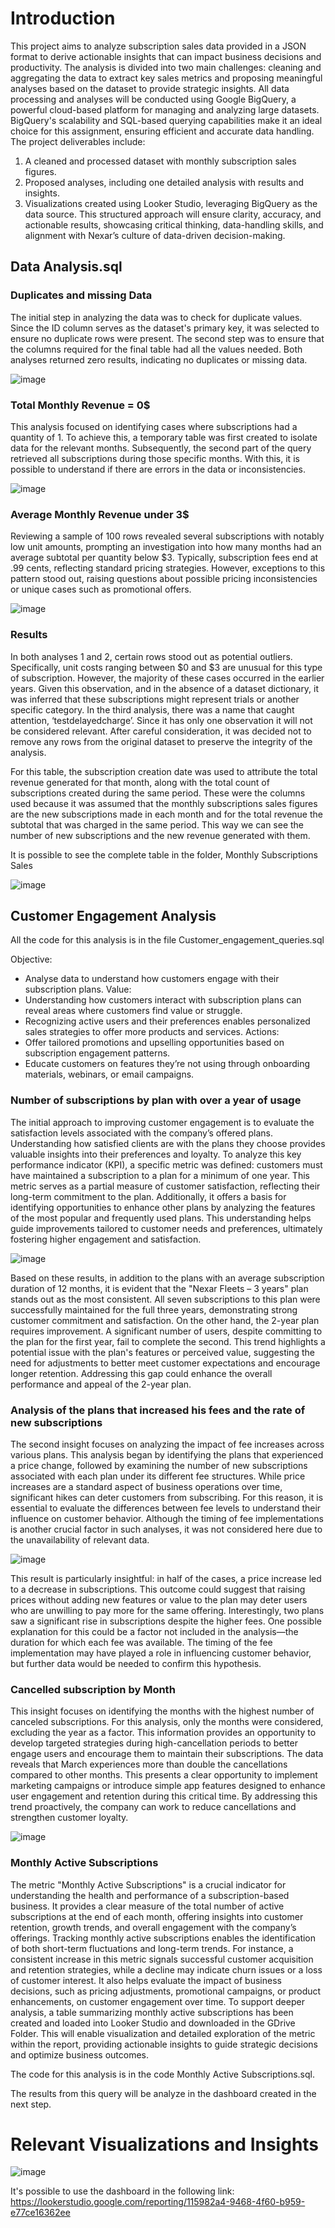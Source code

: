 # Introduction
This project aims to analyze subscription sales data provided in a JSON format to derive actionable insights that can impact business decisions and productivity. The analysis is divided into two main challenges: cleaning and aggregating the data to extract key sales metrics and proposing meaningful analyses based on the dataset to provide strategic insights.
All data processing and analyses will be conducted using Google BigQuery, a powerful cloud-based platform for managing and analyzing large datasets. BigQuery's scalability and SQL-based querying capabilities make it an ideal choice for this assignment, ensuring efficient and accurate data handling.
The project deliverables include:
1. A cleaned and processed dataset with monthly subscription sales figures.
2. Proposed analyses, including one detailed analysis with results and insights.
3. Visualizations created using Looker Studio, leveraging BigQuery as the data source.
This structured approach will ensure clarity, accuracy, and actionable results, showcasing critical thinking, data-handling skills, and alignment with Nexar’s culture of data-driven decision-making.

## Data Analysis.sql 
### Duplicates and missing Data
The initial step in analyzing the data was to check for duplicate values. Since the ID column serves as the dataset's primary key, it was selected to ensure no duplicate rows were present.
The second step was to ensure that the columns required for the final table had all the values needed.
Both analyses returned zero results, indicating no duplicates or missing data.

![image](https://github.com/user-attachments/assets/74763ca4-4028-473c-a2d4-fa2d3e55a6ed)


### Total Monthly Revenue = 0$
  This analysis focused on identifying cases where subscriptions had a quantity of 1. To achieve this, a temporary table was first created to isolate data for the relevant months. Subsequently, the second part of the query retrieved all subscriptions during those specific months.
With this, it is possible to understand if there are errors in the data or inconsistencies.

![image](https://github.com/user-attachments/assets/e324fb18-4f3d-4ced-9792-468deb0d689f)

### Average Monthly Revenue under 3$
  Reviewing a sample of 100 rows revealed several subscriptions with notably low unit amounts, prompting an investigation into how many months had an average subtotal per quantity below $3. Typically, subscription fees end at .99 cents, reflecting standard pricing strategies. However, exceptions to this pattern stood out, raising questions about possible pricing inconsistencies or unique cases such as promotional offers.
  
  ![image](https://github.com/user-attachments/assets/7c5c7add-70f8-4e9a-8859-6be8d7ca3985)

### Results 
In both analyses 1 and 2, certain rows stood out as potential outliers. Specifically, unit costs ranging between $0 and $3 are unusual for this type of subscription. However, the majority of these cases occurred in the earlier years. Given this observation, and in the absence of a dataset dictionary, it was inferred that these subscriptions might represent trials or another specific category.
In the third analysis, there was a name that caught attention, ‘testdelayedcharge’. Since it has only one observation it will not be considered relevant.
After careful consideration, it was decided not to remove any rows from the original dataset to preserve the integrity of the analysis.

For this table, the subscription creation date was used to attribute the total revenue generated for that month, along with the total count of subscriptions created during the same period.
These were the columns used because it was assumed that the monthly subscriptions sales figures are the new subscriptions made in each month and for the total revenue the subtotal that was charged in the same period. This way we can see the number of new subscriptions and the new revenue generated with them.

It is possible to see the complete table in the folder, Monthly Subscriptions Sales

![image](https://github.com/user-attachments/assets/e8353183-a629-4825-bf19-cc2aa22b861e)

## Customer Engagement Analysis 
All the code for this analysis is in the file Customer_engagement_queries.sql

Objective:
- Analyse data to understand how customers engage with their subscription plans.
Value:
- Understanding how customers interact with subscription plans can reveal areas where customers find value or struggle.
- Recognizing active users and their preferences enables personalized sales strategies to offer more products and services.
Actions:
- Offer tailored promotions and upselling opportunities based on subscription engagement patterns.
- Educate customers on features they’re not using through onboarding materials, webinars, or email campaigns.

### Number of subscriptions by plan with over a year of usage
The initial approach to improving customer engagement is to evaluate the satisfaction levels associated with the company’s offered plans. Understanding how satisfied clients are with the plans they choose provides valuable insights into their preferences and loyalty. To analyze this key performance indicator (KPI), a specific metric was defined: customers must have maintained a subscription to a plan for a minimum of one year.
This metric serves as a partial measure of customer satisfaction, reflecting their long-term commitment to the plan. Additionally, it offers a basis for identifying opportunities to enhance other plans by analyzing the features of the most popular and frequently used plans. This understanding helps guide improvements tailored to customer needs and preferences, ultimately fostering higher engagement and satisfaction.

![image](https://github.com/user-attachments/assets/87e9892a-ed7f-4b2e-a2d3-09a7f9d530fe)

Based on these results, in addition to the plans with an average subscription duration of 12 months, it is evident that the "Nexar Fleets – 3 years" plan stands out as the most consistent. All seven subscriptions to this plan were successfully maintained for the full three years, demonstrating strong customer commitment and satisfaction.
On the other hand, the 2-year plan requires improvement. A significant number of users, despite committing to the plan for the first year, fail to complete the second. This trend highlights a potential issue with the plan's features or perceived value, suggesting the need for adjustments to better meet customer expectations and encourage longer retention. Addressing this gap could enhance the overall performance and appeal of the 2-year plan.

### Analysis of the plans that increased his fees and the rate of new subscriptions

The second insight focuses on analyzing the impact of fee increases across various plans. This analysis began by identifying the plans that experienced a price change, followed by examining the number of new subscriptions associated with each plan under its different fee structures.
While price increases are a standard aspect of business operations over time, significant hikes can deter customers from subscribing. For this reason, it is essential to evaluate the differences between fee levels to understand their influence on customer behavior. Although the timing of fee implementations is another crucial factor in such analyses, it was not considered here due to the unavailability of relevant data.

![image](https://github.com/user-attachments/assets/7f554f10-9f10-4218-8f0a-b47ca087dd16)

This result is particularly insightful: in half of the cases, a price increase led to a decrease in subscriptions. This outcome could suggest that raising prices without adding new features or value to the plan may deter users who are unwilling to pay more for the same offering.
Interestingly, two plans saw a significant rise in subscriptions despite the higher fees. One possible explanation for this could be a factor not included in the analysis—the duration for which each fee was available. The timing of the fee implementation may have played a role in influencing customer behavior, but further data would be needed to confirm this hypothesis.

### Cancelled subscription by Month
This insight focuses on identifying the months with the highest number of canceled subscriptions. For this analysis, only the months were considered, excluding the year as a factor. This information provides an opportunity to develop targeted strategies during high-cancellation periods to better engage users and encourage them to maintain their subscriptions.
The data reveals that March experiences more than double the cancellations compared to other months. This presents a clear opportunity to implement marketing campaigns or introduce simple app features designed to enhance user engagement and retention during this critical time. By addressing this trend proactively, the company can work to reduce cancellations and strengthen customer loyalty.

![image](https://github.com/user-attachments/assets/2f1372fa-8d48-47f9-9ee1-618337312b1b)

### Monthly Active Subscriptions
The metric "Monthly Active Subscriptions" is a crucial indicator for understanding the health and performance of a subscription-based business. It provides a clear measure of the total number of active subscriptions at the end of each month, offering insights into customer retention, growth trends, and overall engagement with the company’s offerings.
Tracking monthly active subscriptions enables the identification of both short-term fluctuations and long-term trends. For instance, a consistent increase in this metric signals successful customer acquisition and retention strategies, while a decline may indicate churn issues or a loss of customer interest. It also helps evaluate the impact of business decisions, such as pricing adjustments, promotional campaigns, or product enhancements, on customer engagement over time.
To support deeper analysis, a table summarizing monthly active subscriptions has been created and loaded into Looker Studio and downloaded in the GDrive Folder. This will enable visualization and detailed exploration of the metric within the report, providing actionable insights to guide strategic decisions and optimize business outcomes.

The code for this analysis is in the code Monthly Active Subscriptions.sql. 

The results from this query will be analyze in the dashboard created in the next step. 

# Relevant Visualizations and Insights

![image](https://github.com/user-attachments/assets/faec7a1a-28f2-4112-a73a-651412857bf4)

It's possible to use the dashboard in the following link:
https://lookerstudio.google.com/reporting/115982a4-9468-4f60-b959-e77ce16362ee

